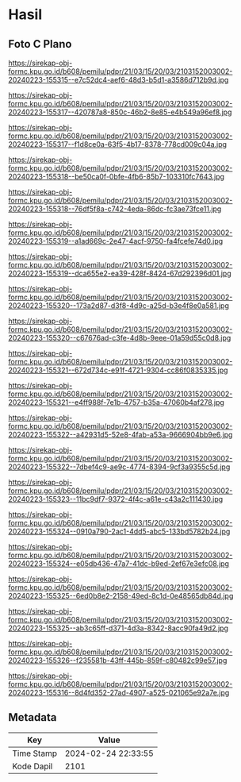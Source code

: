 # Hasil

## Foto C Plano

https://sirekap-obj-formc.kpu.go.id/b608/pemilu/pdpr/21/03/15/20/03/2103152003002-20240223-155315--e7c52dc4-aef6-48d3-b5d1-a3586d712b9d.jpg

https://sirekap-obj-formc.kpu.go.id/b608/pemilu/pdpr/21/03/15/20/03/2103152003002-20240223-155317--420787a8-850c-46b2-8e85-e4b549a96ef8.jpg

https://sirekap-obj-formc.kpu.go.id/b608/pemilu/pdpr/21/03/15/20/03/2103152003002-20240223-155317--f1d8ce0a-63f5-4b17-8378-778cd009c04a.jpg

https://sirekap-obj-formc.kpu.go.id/b608/pemilu/pdpr/21/03/15/20/03/2103152003002-20240223-155318--be50ca0f-0bfe-4fb6-85b7-103310fc7643.jpg

https://sirekap-obj-formc.kpu.go.id/b608/pemilu/pdpr/21/03/15/20/03/2103152003002-20240223-155318--76df5f8a-c742-4eda-86dc-fc3ae73fce11.jpg

https://sirekap-obj-formc.kpu.go.id/b608/pemilu/pdpr/21/03/15/20/03/2103152003002-20240223-155319--a1ad669c-2e47-4acf-9750-fa4fcefe74d0.jpg

https://sirekap-obj-formc.kpu.go.id/b608/pemilu/pdpr/21/03/15/20/03/2103152003002-20240223-155319--dca655e2-ea39-428f-8424-67d292396d01.jpg

https://sirekap-obj-formc.kpu.go.id/b608/pemilu/pdpr/21/03/15/20/03/2103152003002-20240223-155320--173a2d87-d3f8-4d9c-a25d-b3e4f8e0a581.jpg

https://sirekap-obj-formc.kpu.go.id/b608/pemilu/pdpr/21/03/15/20/03/2103152003002-20240223-155320--c67676ad-c3fe-4d8b-9eee-01a59d55c0d8.jpg

https://sirekap-obj-formc.kpu.go.id/b608/pemilu/pdpr/21/03/15/20/03/2103152003002-20240223-155321--672d734c-e91f-4721-9304-cc86f0835335.jpg

https://sirekap-obj-formc.kpu.go.id/b608/pemilu/pdpr/21/03/15/20/03/2103152003002-20240223-155321--e4ff988f-7e1b-4757-b35a-47060b4af278.jpg

https://sirekap-obj-formc.kpu.go.id/b608/pemilu/pdpr/21/03/15/20/03/2103152003002-20240223-155322--a42931d5-52e8-4fab-a53a-9666904bb9e6.jpg

https://sirekap-obj-formc.kpu.go.id/b608/pemilu/pdpr/21/03/15/20/03/2103152003002-20240223-155322--7dbef4c9-ae9c-4774-8394-9cf3a9355c5d.jpg

https://sirekap-obj-formc.kpu.go.id/b608/pemilu/pdpr/21/03/15/20/03/2103152003002-20240223-155323--11bc9df7-9372-4f4c-a61e-c43a2c111430.jpg

https://sirekap-obj-formc.kpu.go.id/b608/pemilu/pdpr/21/03/15/20/03/2103152003002-20240223-155324--0910a790-2ac1-4dd5-abc5-133bd5782b24.jpg

https://sirekap-obj-formc.kpu.go.id/b608/pemilu/pdpr/21/03/15/20/03/2103152003002-20240223-155324--e05db436-47a7-41dc-b9ed-2ef67e3efc08.jpg

https://sirekap-obj-formc.kpu.go.id/b608/pemilu/pdpr/21/03/15/20/03/2103152003002-20240223-155325--6ed0b8e2-2158-49ed-8c1d-0e48565db84d.jpg

https://sirekap-obj-formc.kpu.go.id/b608/pemilu/pdpr/21/03/15/20/03/2103152003002-20240223-155325--ab3c65ff-d371-4d3a-8342-8acc90fa49d2.jpg

https://sirekap-obj-formc.kpu.go.id/b608/pemilu/pdpr/21/03/15/20/03/2103152003002-20240223-155326--f235581b-43ff-445b-859f-c80482c99e57.jpg

https://sirekap-obj-formc.kpu.go.id/b608/pemilu/pdpr/21/03/15/20/03/2103152003002-20240223-155316--8d4fd352-27ad-4907-a525-021065e92a7e.jpg


## Metadata

| Key        | Value               |
| ---------- | ------------------- |
| Time Stamp | 2024-02-24 22:33:55 |
| Kode Dapil | 2101                |



